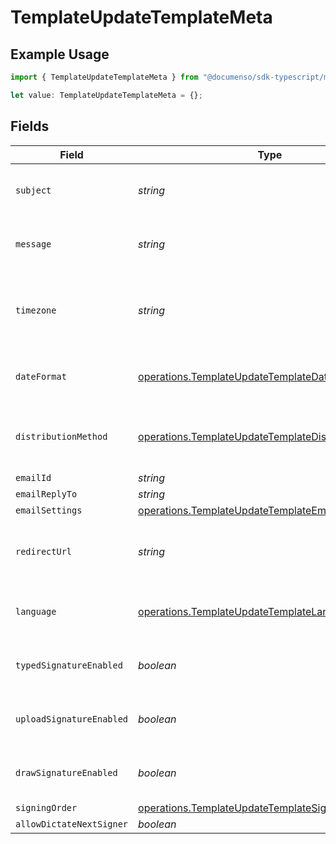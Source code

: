 # TemplateUpdateTemplateMeta

## Example Usage

```typescript
import { TemplateUpdateTemplateMeta } from "@documenso/sdk-typescript/models/operations";

let value: TemplateUpdateTemplateMeta = {};
```

## Fields

| Field                                                                                                                      | Type                                                                                                                       | Required                                                                                                                   | Description                                                                                                                |
| -------------------------------------------------------------------------------------------------------------------------- | -------------------------------------------------------------------------------------------------------------------------- | -------------------------------------------------------------------------------------------------------------------------- | -------------------------------------------------------------------------------------------------------------------------- |
| `subject`                                                                                                                  | *string*                                                                                                                   | :heavy_minus_sign:                                                                                                         | The subject of the email that will be sent to the recipients.                                                              |
| `message`                                                                                                                  | *string*                                                                                                                   | :heavy_minus_sign:                                                                                                         | The message of the email that will be sent to the recipients.                                                              |
| `timezone`                                                                                                                 | *string*                                                                                                                   | :heavy_minus_sign:                                                                                                         | The timezone to use for date fields and signing the document. Example Etc/UTC, Australia/Melbourne                         |
| `dateFormat`                                                                                                               | [operations.TemplateUpdateTemplateDateFormat](../../models/operations/templateupdatetemplatedateformat.md)                 | :heavy_minus_sign:                                                                                                         | The date format to use for date fields and signing the document.                                                           |
| `distributionMethod`                                                                                                       | [operations.TemplateUpdateTemplateDistributionMethod](../../models/operations/templateupdatetemplatedistributionmethod.md) | :heavy_minus_sign:                                                                                                         | The distribution method to use when sending the document to the recipients.                                                |
| `emailId`                                                                                                                  | *string*                                                                                                                   | :heavy_minus_sign:                                                                                                         | N/A                                                                                                                        |
| `emailReplyTo`                                                                                                             | *string*                                                                                                                   | :heavy_minus_sign:                                                                                                         | N/A                                                                                                                        |
| `emailSettings`                                                                                                            | [operations.TemplateUpdateTemplateEmailSettings](../../models/operations/templateupdatetemplateemailsettings.md)           | :heavy_minus_sign:                                                                                                         | N/A                                                                                                                        |
| `redirectUrl`                                                                                                              | *string*                                                                                                                   | :heavy_minus_sign:                                                                                                         | The URL to which the recipient should be redirected after signing the document.                                            |
| `language`                                                                                                                 | [operations.TemplateUpdateTemplateLanguage](../../models/operations/templateupdatetemplatelanguage.md)                     | :heavy_minus_sign:                                                                                                         | The language to use for email communications with recipients.                                                              |
| `typedSignatureEnabled`                                                                                                    | *boolean*                                                                                                                  | :heavy_minus_sign:                                                                                                         | Whether to allow recipients to sign using a typed signature.                                                               |
| `uploadSignatureEnabled`                                                                                                   | *boolean*                                                                                                                  | :heavy_minus_sign:                                                                                                         | Whether to allow recipients to sign using an uploaded signature.                                                           |
| `drawSignatureEnabled`                                                                                                     | *boolean*                                                                                                                  | :heavy_minus_sign:                                                                                                         | Whether to allow recipients to sign using a draw signature.                                                                |
| `signingOrder`                                                                                                             | [operations.TemplateUpdateTemplateSigningOrder](../../models/operations/templateupdatetemplatesigningorder.md)             | :heavy_minus_sign:                                                                                                         | N/A                                                                                                                        |
| `allowDictateNextSigner`                                                                                                   | *boolean*                                                                                                                  | :heavy_minus_sign:                                                                                                         | N/A                                                                                                                        |